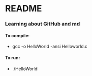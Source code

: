 README
===

### Learning about GitHub and md

#### To compile:

  * gcc -o HelloWorld -ansi Helloworld.c

#### To run:

  * ./HelloWorld




